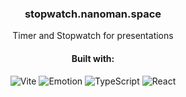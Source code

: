 <div align="center">

  <h3>stopwatch.nanoman.space</h3>
  <p>Timer and Stopwatch for presentations</p>
  
   #### Built with:
  
  <div>
    <img alt="Vite" src="https://img.shields.io/badge/-Vite.js-42424a?style=flat-square&logo=vite&logoColor=pink" />
    <img alt="Emotion" src="https://img.shields.io/badge/-emotion.sh-4caf50?style=flat-square&logo=emotionsh&logoColor=white" />
    <img alt="TypeScript" src="https://img.shields.io/badge/-TypeScript-007ACC?style=flat-square&logo=typescript&logoColor=white" />
    <img alt="React" src="https://img.shields.io/badge/-React-000000?style=flat-square&logo=react&logoColor=blue" />
  </div>

</div>
